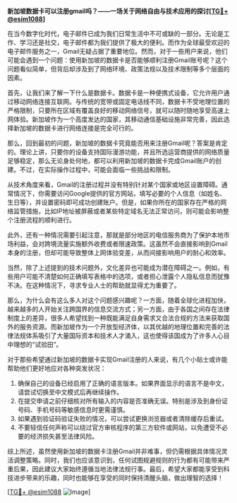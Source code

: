 **新加坡数据卡可以注册gmail吗？——一场关于网络自由与技术应用的探讨[[TG💪+ @esim1088](https://t.me/s/esim1088)]**

在当今数字化时代，电子邮件已成为我们日常生活中不可或缺的一部分。无论是工作、学习还是社交，电子邮件都为我们提供了极大的便利。而作为全球最受欢迎的电子邮件服务之一，Gmail无疑占据了重要地位。然而，对于一些用户来说，他们可能会遇到一个问题：使用新加坡的数据卡是否能够顺利注册Gmail账号呢？这个问题看似简单，但背后却涉及到了网络环境、政策法规以及技术限制等多个层面的因素。

首先，让我们来了解一下什么是数据卡。数据卡是一种便携式设备，它允许用户通过移动网络连接互联网。与传统的宽带或固定电话线不同，数据卡不受地理位置的严格限制，只要所在区域有覆盖良好的移动网络信号，就可以随时随地享受高速上网体验。新加坡作为一个高度发达的国家，其移动通信基础设施非常完善，因此选择新加坡的数据卡进行网络连接是完全可行的。

那么，回到最初的问题，新加坡的数据卡究竟能否用来注册Gmail呢？答案是肯定的。理论上讲，只要你的设备支持国际漫游功能，并且所选运营商提供的网络质量足够稳定，那么无论身处何地，都可以利用新加坡的数据卡完成Gmail账户的创建。不过，在实际操作过程中，可能会面临一些挑战和限制。

从技术角度来看，Gmail的注册过程并没有特别针对某个国家或地区设置障碍。通常情况下，你需要访问Google提供的官方网站，填写必要的个人信息（如姓名、生日等），并设置密码即可成功创建账户。但是，如果你所在的国家存在严格的网络监管措施，比如IP地址被屏蔽或者某些特定域名无法正常访问，则可能会影响整个注册流程的顺利进行。

此外，还有一种情况需要引起注意，那就是部分地区的电信服务商为了保护本地市场利益，会对跨境流量实施额外收费或者限速政策。这虽然不会直接影响到Gmail本身的注册，但却可能导致整体上网体验变差，从而间接影响用户的耐心和效率。

当然，除了上述提到的技术问题外，文化差异也可能成为潜在障碍之一。例如，有些用户可能不清楚如何正确填写表格中的选项，或者担心泄露个人隐私信息而犹豫不决。在这种情况下，寻求专业人士的帮助就显得尤为重要了。

那么，为什么会有这么多人对这个问题感兴趣呢？一方面，随着全球化进程加快，越来越多的人开始关注跨国界的信息交流方式；另一方面，由于各国之间存在法律制度上的差异，很多人希望找到一种既能满足自身需求又合法合规的方法来获取国外的服务资源。而新加坡作为一个开放型经济体，以其优越的地理位置和完善的法律法规体系吸引了大量国际资本和技术人才涌入，这也使得该国成为了许多人心目中理想的“试验田”。

对于那些希望通过新加坡的数据卡实现Gmail注册的人来说，有几个小贴士或许能帮助他们更好地应对各种突发状况：

1. 确保自己的设备已经启用了正确的语言版本。如果界面显示的语言不是中文，请尝试切换至中文模式后再继续操作。
2. 在提交申请之前仔细核对所有输入的内容是否准确无误。特别是涉及到身份证号码、手机号码等敏感信息时更需谨慎。
3. 如果遇到验证码验证失败的情况，可以尝试更换浏览器或者清除缓存后重试。
4. 不要轻信任何声称可以绕过官方审核程序的第三方软件或网站，以免遭受不必要的经济损失甚至法律风险。

综上所述，虽然使用新加坡的数据卡注册Gmail并非难事，但仍需根据具体情况灵活调整策略。同时，我们也应该意识到，任何试图规避规则的行为都有可能带来严重后果，因此建议大家始终遵循当地法律法规行事。最后，希望大家都能享受到科技进步带来的乐趣，同时也能够在享受的同时保持清醒头脑，做出理智的选择！

[[TG💪+ @esim1088](https://t.me/s/esim1088) ![Image](https://i.postimg.cc/4NQfJmqS/Snipaste-2025-05-13-00-14-12.png)]